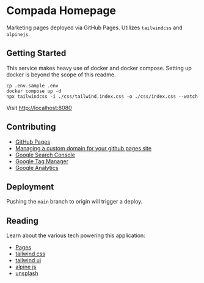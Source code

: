 # Compada Homepage

Marketing pages deployed via GitHub Pages. Utilizes `tailwindcss` and `alpinejs`.

## Getting Started

This service makes heavy use of docker and docker compose. Setting up docker is beyond the scope of this readme.

```shell
cp .env.sample .env
docker compose up -d
npx tailwindcss -i ./css/tailwind.index.css -o ./css/index.css --watch
```

Visit <http://localhost:8080>

## Contributing

- [GitHub Pages](https://docs.github.com/en/pages)
- [Managing a custom domain for your github pages site](https://docs.github.com/en/pages/configuring-a-custom-domain-for-your-github-pages-site/managing-a-custom-domain-for-your-github-pages-site)
- [Google Search Console](https://search.google.com/)
- [Google Tag Manager](https://tagmanager.google.com/)
- [Google Analytics](https://analytics.google.com/)

## Deployment

Pushing the `main` branch to origin will trigger a deploy.

## Reading

Learn about the various tech powering this application:

- [Pages](https://pages.github.com)
- [tailwind css](https://tailwindcss.com/)
- [tailwind ui](https://tailwindui.com/)
- [alpine js](https://alpinejs.dev/)
- [unsplash](https://unsplash.com/)
